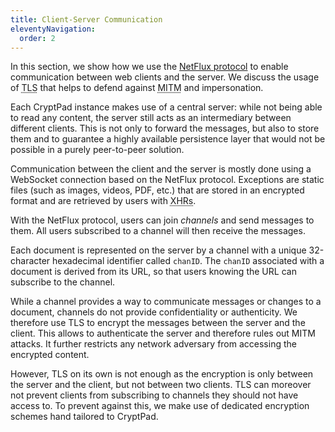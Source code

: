 ```yaml
---
title: Client-Server Communication
eleventyNavigation:
  order: 2
---
```


In this section, we show how we use the [NetFlux
protocol](https://github.com/openpaas-ng/netflux-spec2/blob/master/specification.md)
to enable communication between web clients and the server.
We discuss the usage of <abbr title="Transport Layer Security">TLS</abbr> that
helps to defend against <abbr title="Machine in the Middle">MITM</abbr> and
impersonation.

Each CryptPad instance makes use of a central server: while not being
able to read any content, the server still acts as an intermediary
between different clients.
This is not only to forward the messages, but also to store them and to
guarantee a highly available persistence layer that would not be possible in a
purely peer-to-peer solution.

Communication between the client and the server is mostly done using a
WebSocket connection based on the NetFlux protocol.
Exceptions are static files (such as images, videos, PDF, etc.) that are stored
in an encrypted format and are retrieved by users with <abbr
title="XMLHttpRequest">XHRs</abbr>.

With the NetFlux protocol, users can join *channels* and send messages
to them.
All users subscribed to a channel will then receive the messages.

Each document is represented on the server by a channel with a unique
32-character hexadecimal identifier called `chanID`. The `chanID` associated
with a document is derived from its URL, so that users knowing the URL can
subscribe to the channel.

While a channel provides a way to communicate messages or changes to a
document, channels do not provide confidentiality or authenticity. We
therefore use TLS to encrypt the messages between the server and the client.
This allows to authenticate the server and therefore rules out
MITM attacks.
It further restricts any network adversary from accessing the encrypted content.

However, TLS on its own is not enough as the encryption is only between the
server and the client, but not between two clients.
TLS can moreover not prevent clients from subscribing to channels they should
not have access to.
To prevent against this, we make use of dedicated encryption schemes hand
tailored to CryptPad.
